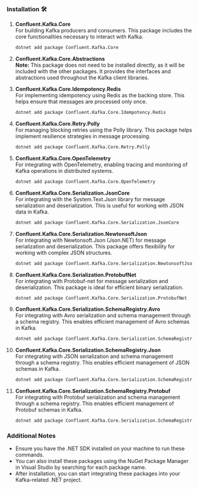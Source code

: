 ### Installation :hammer_and_wrench:

1. **Confluent.Kafka.Core**  
   For building Kafka producers and consumers. This package includes the core functionalities necessary to interact with Kafka.
   ```bash
   dotnet add package Confluent.Kafka.Core
   ```

2. **Confluent.Kafka.Core.Abstractions**  
   **Note:** This package does not need to be installed directly, as it will be included with the other packages. It provides the interfaces and abstractions used throughout the Kafka client libraries.

3. **Confluent.Kafka.Core.Idempotency.Redis**  
   For implementing idempotency using Redis as the backing store. This helps ensure that messages are processed only once.
   ```bash
   dotnet add package Confluent.Kafka.Core.Idempotency.Redis
   ```

4. **Confluent.Kafka.Core.Retry.Polly**  
   For managing blocking retries using the Polly library. This package helps implement resilience strategies in message processing.
   ```bash
   dotnet add package Confluent.Kafka.Core.Retry.Polly
   ```

5. **Confluent.Kafka.Core.OpenTelemetry**  
   For integrating with OpenTelemetry, enabling tracing and monitoring of Kafka operations in distributed systems.
   ```bash
   dotnet add package Confluent.Kafka.Core.OpenTelemetry
   ```

6. **Confluent.Kafka.Core.Serialization.JsonCore**  
   For integrating with the System.Text.Json library for message serialization and deserialization. This is useful for working with JSON data in Kafka.
   ```bash
   dotnet add package Confluent.Kafka.Core.Serialization.JsonCore
   ```

7. **Confluent.Kafka.Core.Serialization.NewtonsoftJson**  
   For integrating with Newtonsoft.Json (Json.NET) for message serialization and deserialization. This package offers flexibility for working with complex JSON structures.
   ```bash
   dotnet add package Confluent.Kafka.Core.Serialization.NewtonsoftJson
   ```

8. **Confluent.Kafka.Core.Serialization.ProtobufNet**  
   For integrating with Protobuf-net for message serialization and deserialization. This package is ideal for efficient binary serialization.
   ```bash
   dotnet add package Confluent.Kafka.Core.Serialization.ProtobufNet
   ```

9. **Confluent.Kafka.Core.Serialization.SchemaRegistry.Avro**  
   For integrating with Avro serialization and schema management through a schema registry. This enables efficient management of Avro schemas in Kafka.
   ```bash
   dotnet add package Confluent.Kafka.Core.Serialization.SchemaRegistry.Avro
   ```

10. **Confluent.Kafka.Core.Serialization.SchemaRegistry.Json**  
    For integrating with JSON serialization and schema management through a schema registry. This enables efficient management of JSON schemas in Kafka.
    ```bash
    dotnet add package Confluent.Kafka.Core.Serialization.SchemaRegistry.Json
    ```

11. **Confluent.Kafka.Core.Serialization.SchemaRegistry.Protobuf**  
    For integrating with Protobuf serialization and schema management through a schema registry. This enables efficient management of Protobuf schemas in Kafka.
    ```bash
    dotnet add package Confluent.Kafka.Core.Serialization.SchemaRegistry.Protobuf
    ```

### Additional Notes
- Ensure you have the .NET SDK installed on your machine to run these commands.
- You can also install these packages using the NuGet Package Manager in Visual Studio by searching for each package name.
- After installation, you can start integrating these packages into your Kafka-related .NET project.
  